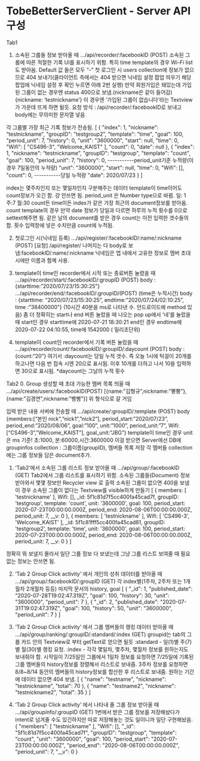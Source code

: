 # TobeBetterServerClient - Server API 구성 

Tab1
1. 소속된 그룹들 정보 받아올 때
.../api/recorder/:facebookID (POST)
소속된 그룹에 따른 적절한 기록 UI를 표시하기 위함.
특히 time template의 경우 Wi-Fi list도 받아옴.
Default 값 들은 모두 “-”
첫 로그인 시 users collection에 정보가 없으므로 404 보내기(클라이언트 측에서는 404 받으면 닉네임 설정 팝업 띄우기 해당 팝업에 닉네임 설정 후 확인 누르면 아래 2번 실행)
만약 회원가입은 돼있는데 가입된 그룹이 없는 경우엔 status 400으로 보냄.(nickname은 같이 들어감){nickname: ‘testnickname’}
이 경우엔 ‘가입된 그룹이 없습니다’라는 Textview가 가운데 뜨게 하면 될듯.
요청 방식
: /api/recorder/:facebookID로 보내고 body에는 무의미한 문자열 넣음

각 그룹별 가장 최근 기록 정보가 전송됨.
[
    {
        "index": 1,
        "nickname": “testnickname”,
        "groupID": "testgroup2",
        "template": "time",
        "goal": 100,
        "period_unit": 7,
        "history": 0,
        "unit": "3600000",
        "start": null,
        "time": 0,
        "Wifi": [
            "CS496-3",
            "Welcome_KAIST"
        ],
        "count": 0,
        "date": null
    },
    {
        "index": 1,
        "nickname": “testnickname”,
        "groupID": "testgroup",
        "template": "count",
        "goal": 100,
        "period_unit": 7,
        "history": 0, -----------period_unit기준 누적량(이 경우 7일동안의 누적량)
        "unit": "3600000",
        "start": null,
        "time": 0,
        "Wifi": [],
        "count": 0, -----------당일 누적량
        "date": 2020/07/23
    }
]
 

 
index는 몇주차인지 또는 몇일차인지 구분해주는 데이터
template이 time이어도 count정보가 오긴 함. 걍 안쓰면 됨.
period_unit 은 Number type으로 바뀜. 일: 1 주:7 월:30
count든 time이든 index가 같은 가장 최근의 document정보를 받아옴.
count template의 경우 만약 date 정보가 당일과 다르면 하루의 누적 횟수를 0으로 settext해주면 됨.
같은 날의 document를 받은 경우 count는 이전 입력한 갯수들의 합.
횟수 입력창에  넣은 수치만큼 count에 누적됨.



2. 첫로그인 시(닉네임 등록)
.../api/register/:facebookID/:name/:nickname (POST)
[요청] /api/register/ 나머지는 다 body로 보냄:facebookID/:name/:nickname
닉네임은 앱 내에서 고유한 정보로 멤버 초대시에만 이름과 함께 사용.


3. template이 time인 recorder에서 시작 또는 종료버튼 눌렸을 때
.../api/recorder/start/:facebookID/:groupID (POST)
body : {starttime:”2020/07/23/15:30:25”}
.../api/recorder/end/:facebookID/:groupID/(POST) (time은 누적시간)
body : {starttime: “2020/07/23/15:30:25”, endtime:”2020/07/24/02:10:25”, time :”38400000”} (10시간 40분을 ms로 나타낸 수. 안드로이드에 method 있음)
좀 더 정확히는 start나 end 버튼 눌렀을 때 나오는 pop up에서 ‘네’를 눌렀을 때
start인 경우  starttime에 2020-07-21 18:30:21
end인 경우 endtime에 2020-07-22 04:10:55,  time에 1542000 ( 밀리초단위)

4. template이 count인 recorder에서 기록 버튼 눌렀을 때
.../api/recorder/count/:facebookID/:groupID/:daycount (POST)
body : {count:”20”}
여기서 :daycount는 당일 누적 갯수. 즉 오늘 1시에 턱걸이 20개를 하고나면 다음 번 접속 시엔 20으로 표시됨. 이후 10개를 더하고 나서 10을 입력하면 30으로 표시됨.
*daycount는 그날의 누적 횟수



Tab2
0. Group 생성할 때
초대 가능한 멤버 목록 띄울 때
.../api/create/users/:facebookID(POST)
[{name:”김형규”,nickname:”뿡뿡”},{name:”김경연”,nickname:”삥삥”}]
위 형식으로 갈 거임

입력 받은 내용 서버에 전송할 때
.../api/create/:groupID/:template (POST)
body
{members:[“본인 nick”,“nick1”,”nick2”], period_start:”2020/07/23”, period_end:”2020/08/06”, goal:”100”, unit:”1000”, period_unit:”7”, Wifi:[“CS496-3”,”Welcome_KAIST”], goal_unit:”JBG”}
template이 time인 경우 unit 은 ms 기준! 초:1000, 분:60000,시간:3600000
이걸 받으면 Server에선 DB에 
groupinfos collection : 그룹이름(groupID), 멤버들 목록 저장
각 멤버들 collection에는 그룹 정보들 담은 document추가.
1. ‘Tab2’에서 소속된 그룹 리스트 정보 받아올 때
.../api/group/:facebookID (GET)
Tab2에서 그룹 리스트를 표시하기 위함.
소속된 그룹들(Document) 정보 받아와서 몇몇 정보만 Recycler view 로 출력
소속된 그룹이 없으면 400을 보냄 이 경우 소속된 그룹이 없다는 Textview를 visible하게 만들기
[ { members: [ 'testnickname' ],
    Wifi: [],
    _id: 5f1c81d7f5cc400fa45cad7f,
    groupID: 'testgroup',
    template: 'count',
    unit: '3600000',
    goal: 100,
    period_start: 2020-07-23T00:00:00.000Z,
    period_end: 2020-08-06T00:00:00.000Z,
    period_unit: 7,
    __v: 0 },
  { members: [ 'testnickname' ],
    Wifi: [ 'CS496-3', 'Welcome_KAIST' ],
    _id: 5f1c81fff5cc400fa45cad81,
    groupID: 'testgroup2',
    template: 'time',
    unit: '3600000',
    goal: 100,
    period_start: 2020-07-23T00:00:00.000Z,
    period_end: 2020-08-06T00:00:00.000Z,
    period_unit: 7,
    __v: 0 } ]

정확히 뭐 보낼지 몰라서 일단 그룹 정보 다 보냈는데 그냥 그룹 리스트 보여줄 때 필요없는 정보는 안쓰면 됨.


2. ‘Tab 2 Group Click activity’ 에서 개인의 성취 데이터를 받아올 때
.../api/group/:facebookID/:groupID (GET)
각 index별(1주차, 2주차 또는 1개월차 2개월차 등등) 마지막 문서의 history, goal
[
    {
        "_id": 1,
        "published_date": "2020-07-28T19:02:47.319Z",
        "goal": 100,
        "history": 30,
        "unit": "3600000",
        "period_unit": 7
    },
    {
        "_id": 2,
        "published_date": "2020-07-31T19:02:47.319Z",
        "goal": 100,
        "history": 50,
        "unit": "3600000",
        "period_unit": 7
    }
]

 
3. ‘Tab 2 Group Click activity’ 에서 그룹 멤버들의 랭킹 데이터 받아올 때
.../api/group/ranking/:groupID/:standard/:index (GET)
groupid는 tab의 그룹 카드 안의 Textview로 부터 getText로 얻으면 될듯
:standard - 일(1)별 주(7)별 월(30)별 랭킹 요청.
:index - 각각 몇일차, 몇주차, 몇월차 정보를 원하는지도 보내줘야 함.
시작일이 7/25일인 그룹에서 1일차 정보를 요청하면 7/25일에 기록된 그룹 멤버들의 history정보를 정렬해서 리스트로 보내줌. 3주차 정보를 요청하면 8/8~8/14 동안의 멤버들의 history정보를 합산한 후 리스트로 보내줌.
원하는 기간에 데이터 없으면 404 보냄.
[
    {
        "name": "testname",
        "nickname": "testnickname",
        "total": 70
    },
    {
        "name": "testname2",
        "nickname": "testnickname2",
        "total": 35
    }
]


4. ‘Tab 2 Group Click activity’ 에서 나타내 줄 그룹 정보 받아올 때
.../api/groupinfo/:groupID (GET)
1번에서 받은 그룹 정보를 저장해놨다가 intent로 넘겨줄 수도 있긴하지만 따로 저장해놓는 것도 일이니까 일단 구현해놨음. 
{
    "members": [
        "testnickname"
    ],
    "Wifi": [],
    "_id": "5f1c81d7f5cc400fa45cad7f",
    "groupID": "testgroup",
    "template": "count",
    "unit": "3600000",
    "goal": 100,
    "period_start": "2020-07-23T00:00:00.000Z",
    "period_end": "2020-08-06T00:00:00.000Z",
    "period_unit": 7,
    "__v": 0
}
